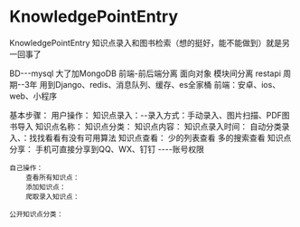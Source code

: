 # KnowledgePointEntry
KnowledgePointEntry
知识点录入和图书检索（想的挺好，能不能做到）就是另一回事了

BD---mysql   大了加MongoDB
前端-前后端分离
面向对象
模块间分离
restapi
周期--3年
用到Django、redis、消息队列、缓存、es全家桶
前端：安卓、ios、web、小程序

基本步骤：
	用户操作：
		知识点录入：--录入方式：手动录入、图片扫描、PDF图书导入
			知识点名称：
			知识点分类：
			知识点内容：
			知识点录入时间：
		自动分类录入、：找找看看有没有可用算法
		知识点查看：
			少的列表查看
			多的搜索查看
		知识点分享：
			手机可直接分享到QQ、WX、钉钉
		----账号权限

	自己操作：
		查看所有知识点：
		添加知识点：
		爬取录入知识点：

	公开知识点分类：

